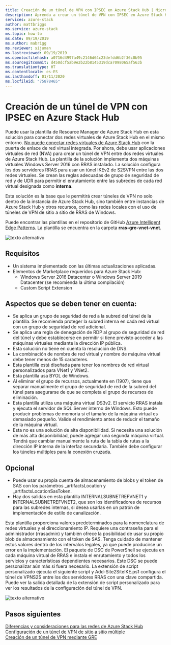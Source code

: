 ```yaml
---
title: Creación de un túnel de VPN con IPSEC en Azure Stack Hub | Microsoft Docs
description: Aprenda a crear un túnel de VPN con IPSEC en Azure Stack Hub.
services: azure-stack
author: mattbriggs
ms.service: azure-stack
ms.topic: how-to
ms.date: 09/19/2019
ms.author: mabrigg
ms.reviewer: sijuman
ms.lastreviewed: 09/19/2019
ms.openlocfilehash: a0716d4997a49c2146d64c23defdd6b2f36c0b95
ms.sourcegitcommit: d450dcf5ab9e2b22b8145319dca7098065af563b
ms.translationtype: HT
ms.contentlocale: es-ES
ms.lasthandoff: 01/11/2020
ms.locfileid: "75878465"
---
```

# <a name="how-to-create-a-vpn-tunnel-using-ipsec--in-azure-stack-hub"></a>Creación de un túnel de VPN con IPSEC en Azure Stack Hub

Puede usar la plantilla de Resource Manager de Azure Stack Hub en esta solución para conectar dos redes virtuales de Azure Stack Hub en el mismo entorno. [No puede conectar redes virtuales de Azure Stack Hub](https://docs.microsoft.com/azure-stack/user/azure-stack-network-differences) con la puerta de enlace de red virtual integrada. Por ahora, debe usar aplicaciones virtuales de red (NVA) para crear un túnel de VPN entre dos redes virtuales de Azure Stack Hub. La plantilla de la solución implementa dos máquinas virtuales Windows Server 2016 con RRAS instalado. La solución configura los dos servidores RRAS para usar un túnel IKEv2 de S2SVPN entre las dos redes virtuales. Se crean las reglas adecuadas de grupo de seguridad de red y de UDR para permitir el enrutamiento entre las subredes de cada red virtual designada como **interna**. 

Esta solución es la base que le permitirá crear túneles de VPN no solo dentro de la instancia de Azure Stack Hub, sino también entre instancias de Azure Stack Hub y otros recursos, como las redes locales con el uso de túneles de VPN de sitio a sitio de RRAS de Windows.

Puede encontrar las plantillas en el repositorio de GitHub [Azure Intelligent Edge Patterns](https://github.com/Azure-Samples/azure-intelligent-edge-patterns). La plantilla se encuentra en la carpeta **rras-gre-vnet-vnet**. 

![texto alternativo](./media/azure-stack-network-howto-vpn-tunnel-ipsec/overview.png)

## <a name="requirements"></a>Requisitos

- Un sistema implementado con las últimas actualizaciones aplicadas. 
- Elementos de Marketplace requeridos para Azure Stack Hub:
    -  Windows Server 2016 Datacenter o Windows Server 2019 Datacenter (se recomienda la última compilación)
    -  Custom Script Extension

## <a name="things-to-consider"></a>Aspectos que se deben tener en cuenta:

- Se aplica un grupo de seguridad de red a la subred del túnel de la plantilla.  Se recomienda proteger la subred interna en cada red virtual con un grupo de seguridad de red adicional.
- Se aplica una regla de denegación de RDP al grupo de seguridad de red del túnel y debe establecerse en permitir si tiene previsto acceder a las máquinas virtuales mediante la dirección IP pública.
- Esta solución no tiene en cuenta la resolución de DNS.
- La combinación de nombre de red virtual y nombre de máquina virtual debe tener menos de 15 caracteres.
- Esta plantilla está diseñada para tener los nombres de red virtual personalizados para VNet1 y VNet2.
- Esta plantilla usa BYOL de Windows.
- Al eliminar el grupo de recursos, actualmente en (1907), tiene que separar manualmente el grupo de seguridad de red de la subred del túnel para asegurarse de que se completa el grupo de recursos de eliminación.
- Esta plantilla utiliza una máquina virtual DS3v2.  El servicio RRAS instala y ejecuta el servidor de SQL Server interno de Windows.  Esto puede producir problemas de memoria si el tamaño de la máquina virtual es demasiado pequeño.  Valide el rendimiento antes de reducir el tamaño de la máquina virtual.
- Esta no es una solución de alta disponibilidad.  Si necesita una solución de más alta disponibilidad, puede agregar una segunda máquina virtual. Tendrá que cambiar manualmente la ruta de la tabla de rutas a la dirección IP interna de la interfaz secundaria.  También debe configurar los túneles múltiples para la conexión cruzada.

## <a name="optional"></a>Opcional

- Puede usar su propia cuenta de almacenamiento de blobs y el token de SAS con los parámetros _artifactsLocation y _artifactsLocationSasToken.
- Hay dos salidas en esta plantilla INTERNALSUBNETREFVNET1 y INTERNALSUBNETREFVNET2, que son los identificadores de recursos para las subredes internas, si desea usarlas en un patrón de implementación de estilo de canalización.

Esta plantilla proporciona valores predeterminados para la nomenclatura de redes virtuales y el direccionamiento IP.  Requiere una contraseña para el administrador (rrasadmin) y también ofrece la posibilidad de usar su propio blob de almacenamiento con el token de SAS.  Tenga cuidado de mantener estos valores dentro de los intervalos legales, ya que puede producirse un error en la implementación.  El paquete de DSC de PowerShell se ejecuta en cada máquina virtual de RRAS e instala el enrutamiento y todos los servicios y características dependientes necesarios.  Este DSC se puede personalizar aún más si fuera necesario.  La extensión de script personalizado ejecuta el siguiente script y Add-Site2SiteIKE.ps1 configura el túnel de VPNS2S entre los dos servidores RRAS con una clave compartida.  Puede ver la salida detallada de la extensión de script personalizado para ver los resultados de la configuración del túnel de VPN.

![texto alternativo](./media/azure-stack-network-howto-vpn-tunnel-ipsec/s2svpntunnel.png)

## <a name="next-steps"></a>Pasos siguientes

[Diferencias y consideraciones para las redes de Azure Stack Hub](azure-stack-network-differences.md)  
[Configuración de un túnel de VPN de sitio a sitio múltiple](network-howto-vpn-tunnel.md)  
[Creación de un túnel de VPN mediante GRE](network-howto-vpn-tunnel-gre.md)